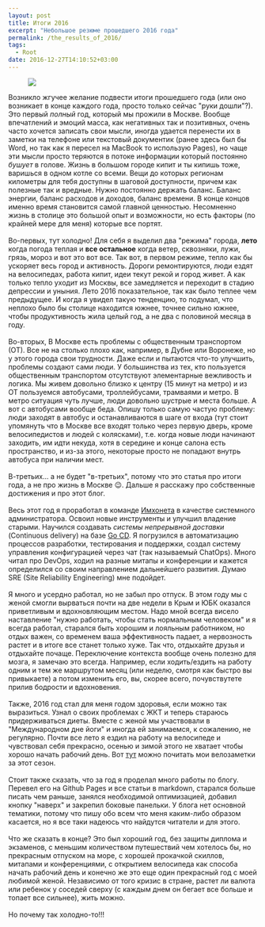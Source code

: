 ```yaml
---
layout: post
title: Итоги 2016
excerpt: "Небольшое резюме прошедшего 2016 года"
permalink: /the_results_of_2016/
tags:
  - Root
date: 2016-12-27T14:10:52+03:00
---
```


<figure>
  <img src="https://farm6.staticflickr.com/5717/31603113140_d4f0e1317e_o.jpg">
</figure>

Возникло жгучее желание подвести итоги прошедшего года (или оно возникает в конце каждого года, просто только сейчас "руки дошли"?). Это первый *полный* год, который мы прожили в Москве. Вообще впечатлений и эмоций масса, как негативных так и позитивных, очень часто хочется записать свои мысли, иногда удается перенести их в заметки на телефоне или текстовый документик (ранее здесь был бы Word, но так как я пересел на MacBook то использую Pages), но чаще эти мысли просто теряются в потоке информации который постоянно *бушует* в голове. Жизнь в большом городе кипит и ты кипишь тоже, варишься в одном котле со всеми. Вещи до которых регионам километры для тебя доступны в шаговой доступности, причем как полезные так и вредные. Нужно постоянно держать баланс. Баланс энергии, баланс расходов и доходов, баланс времени. В конце концов именно время становится самой главной ценностью. Несомненно жизнь в столице это большой опыт и возможности, но есть факторы (по крайней мере для меня) которые все портят.
<br />
<br />
Во-первых, тут холодно! Для себя я выделил два "режима" города, **лето** когда погода теплая и **все остальное** когда ветер, сквозняки, лужи, грязь, мороз и вот это вот все. Так вот, в первом режиме, тепло как бы ускоряет весь город и активность. Дороги ремонтируются, люди ездят на велосипедах, работа кипит, идеи текут рекой и город живет. А как только тепло уходит из Москвы, все замедляется и переходит в стадию депрессии и уныния. Лето 2016 показательное, так как было теплее чем предыдущее. И когда я увидел такую тенденцию, то подумал, что неплохо было бы столице находится южнее, точнее сильно южнее, чтобы продуктивность жила целый год, а не два с половиной месяца в году.
<br />
<br />
Во-вторых, В Москве есть проблемы с общественным транспортом (ОТ). Все не на столько плохо как, например, в Дубне или Воронеже, но у этого города свои трудности. Даже если и пытаются что-то улучшить, проблемы создают сами люди. У большинства из тех, кто пользуется общественным транспортом отсутствуют элементарные вежливость и логика. Мы живем довольно близко к центру (15 минут на метро) и из ОТ пользуемся автобусами, троллейбусами, трамваями и метро. В метро ситуация чуть лучше, люди довольно шустрые и места больше. А вот с автобусами вообще беда. Опишу только самую частую проблему: люди заходят в автобус и останавливаются в шаге от входа (тут стоит упомянуть что в Москве все входят только через первую дверь, кроме велосипедистов и людей с колясками), т.е. когда новые люди начинают заходить, им идти некуда, хотя в середине и конце салона есть пространство, и из-за этого, некоторые просто не попадают внутрь автобуса при наличии мест.
<br />
<br />
В-третьих... а не будет "в-третьих", потому что это статья про итоги года, а не про жизнь в Москве 😉. Дальше я расскажу про собственные достижения и про этот блог.
<br />
<br />
Весь этот год я проработал в команде <a href="http://imhonet.ru/" target="_blank">Имхонета</a> в качестве системного администратора. Освоил новые инструменты и улучшил владение старыми. Научился создавать *системы непрерывной доставки* (Continuous delivery) на базе <a href="https://www.thoughtworks.com/go/" target="_blank">Go CD</a>. Я погрузился в автоматизацию процессов разработки, тестирования и поддержки, создал систему управления конфигурацией через чат (так называемый ChatOps). Много читал про DevOps, ходил на разные митапы и конференции и кажется определился со своим направлением дальнейшего развития. Думаю SRE (Site Reliability Engineering) мне подойдет.
<br />
<br />
Я много и усердно работал, но не забыл про отпуск. В этом году мы с женой смогли вырваться почти на две недели в Крым и ЮБК оказался приветливым и вдохновляющим местом. Надо мной всегда висело наставление "нужно работать, чтобы стать нормальным человеком" и я всегда работал, старался быть хорошим и лояльным работником, но отдых важен, со временем ваша эффективность падает, а нервозность растет и в итоге все станет только хуже. Так что, отдыхайте друзья и отдыхайте почаще. Переключение контекста вообще очень полезно для мозга, я замечаю это всегда. Например, если ходить/ездить на работу одним и тем же маршрутом месяц (или неделю, смотря как быстро вы привыкаете) а потом изменить его, вы, скорее всего, почувствутете прилив бодрости и вдохновения.
<br />
<br />
Также, 2016 год стал для меня годом здоровья, если можно так выразиться. Узнал о своих проблемах с ЖКТ и теперь стараюсь придерживаться диеты. Вместе с женой мы участвовали в "Международном дне йоги" и иногда ей занимаемся, к сожалению, не регулярно. Почти все лето я ездил на работу на велосипеде и чувствовал себя прекрасно, осенью и зимой этого не хватает чтобы хорошо начать рабочий день. Вот <a href="http://doam.ru/closing_the_2016_cycling_season/" target="_blank">тут</a> можно почитать мои велозаметки за этот сезон.
<br />
<br />
Стоит также сказать, что за год я проделал много работы по блогу. Перевел его на Github Pages и все статьи в markdown, старался больше писать чем раньше, занялся необходимой оптимизацией, добавил кнопку "наверх" и закрепил боковые панельки. У блога нет основной тематики, потому что пишу обо всем что меня каким-либо образом касается, но я все таки надеюсь что найдутся читатели и для этого.
<br />
<br />
Что же сказать в конце? Это был хороший год, без защиты диплома и экзаменов, с меньшим количеством путешествий чем хотелось бы, но прекрасным отпуском на море, с хорошей прокачкой скиллов, митапами и конференциями, с открытием велосипеда как способа начать рабочий день и конечно же это еще один прекрасный год с моей любимой женой. Независимо от того кризис в стране, растет ли валюта или ребенок у соседей сверху (с каждым днем он бегает все больше и топает все сильнее), жить можно.
<br />
<br />
Но почему так холодно-то!!!
